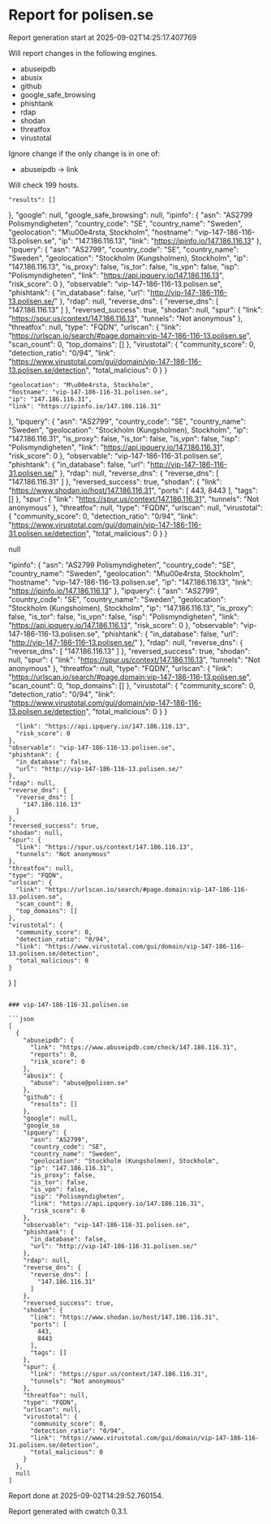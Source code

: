 Report for polisen.se
=====================

Report generation start at 2025-09-02T14:25:17.407769

Will report changes in the following engines.
- abuseipdb
- abusix
- github
- google_safe_browsing
- phishtank
- rdap
- shodan
- threatfox
- virustotal

Ignore change if the only change is in one of:
- abuseipdb -> link

Will check 199 hosts.

    "results": []
  },
  "google": null,
  "google_safe_browsing": null,
  "ipinfo": {
    "asn": "AS2799 Polismyndigheten",
    "country_code": "SE",
    "country_name": "Sweden",
    "geolocation": "M\u00e4rsta, Stockholm",
    "hostname": "vip-147-186-116-13.polisen.se",
    "ip": "147.186.116.13",
    "link": "https://ipinfo.io/147.186.116.13"
  },
  "ipquery": {
    "asn": "AS2799",
    "country_code": "SE",
    "country_name": "Sweden",
    "geolocation": "Stockholm (Kungsholmen), Stockholm",
    "ip": "147.186.116.13",
    "is_proxy": false,
    "is_tor": false,
    "is_vpn": false,
    "isp": "Polismyndigheten",
    "link": "https://api.ipquery.io/147.186.116.13",
    "risk_score": 0
  },
  "observable": "vip-147-186-116-13.polisen.se",
  "phishtank": {
    "in_database": false,
    "url": "http://vip-147-186-116-13.polisen.se/"
  },
  "rdap": null,
  "reverse_dns": {
    "reverse_dns": [
      "147.186.116.13"
    ]
  },
  "reversed_success": true,
  "shodan": null,
  "spur": {
    "link": "https://spur.us/context/147.186.116.13",
    "tunnels": "Not anonymous"
  },
  "threatfox": null,
  "type": "FQDN",
  "urlscan": {
    "link": "https://urlscan.io/search/#page.domain:vip-147-186-116-13.polisen.se",
    "scan_count": 0,
    "top_domains": []
  },
  "virustotal": {
    "community_score": 0,
    "detection_ratio": "0/94",
    "link": "https://www.virustotal.com/gui/domain/vip-147-186-116-13.polisen.se/detection",
    "total_malicious": 0
  }
}

    "geolocation": "M\u00e4rsta, Stockholm",
    "hostname": "vip-147-186-116-31.polisen.se",
    "ip": "147.186.116.31",
    "link": "https://ipinfo.io/147.186.116.31"
  },
  "ipquery": {
    "asn": "AS2799",
    "country_code": "SE",
    "country_name": "Sweden",
    "geolocation": "Stockholm (Kungsholmen), Stockholm",
    "ip": "147.186.116.31",
    "is_proxy": false,
    "is_tor": false,
    "is_vpn": false,
    "isp": "Polismyndigheten",
    "link": "https://api.ipquery.io/147.186.116.31",
    "risk_score": 0
  },
  "observable": "vip-147-186-116-31.polisen.se",
  "phishtank": {
    "in_database": false,
    "url": "http://vip-147-186-116-31.polisen.se/"
  },
  "rdap": null,
  "reverse_dns": {
    "reverse_dns": [
      "147.186.116.31"
    ]
  },
  "reversed_success": true,
  "shodan": {
    "link": "https://www.shodan.io/host/147.186.116.31",
    "ports": [
      443,
      8443
    ],
    "tags": []
  },
  "spur": {
    "link": "https://spur.us/context/147.186.116.31",
    "tunnels": "Not anonymous"
  },
  "threatfox": null,
  "type": "FQDN",
  "urlscan": null,
  "virustotal": {
    "community_score": 0,
    "detection_ratio": "0/94",
    "link": "https://www.virustotal.com/gui/domain/vip-147-186-116-31.polisen.se/detection",
    "total_malicious": 0
  }
}

null

  "ipinfo": {
    "asn": "AS2799 Polismyndigheten",
    "country_code": "SE",
    "country_name": "Sweden",
    "geolocation": "M\u00e4rsta, Stockholm",
    "hostname": "vip-147-186-116-13.polisen.se",
    "ip": "147.186.116.13",
    "link": "https://ipinfo.io/147.186.116.13"
  },
  "ipquery": {
    "asn": "AS2799",
    "country_code": "SE",
    "country_name": "Sweden",
    "geolocation": "Stockholm (Kungsholmen), Stockholm",
    "ip": "147.186.116.13",
    "is_proxy": false,
    "is_tor": false,
    "is_vpn": false,
    "isp": "Polismyndigheten",
    "link": "https://api.ipquery.io/147.186.116.13",
    "risk_score": 0
  },
  "observable": "vip-147-186-116-13.polisen.se",
  "phishtank": {
    "in_database": false,
    "url": "http://vip-147-186-116-13.polisen.se/"
  },
  "rdap": null,
  "reverse_dns": {
    "reverse_dns": [
      "147.186.116.13"
    ]
  },
  "reversed_success": true,
  "shodan": null,
  "spur": {
    "link": "https://spur.us/context/147.186.116.13",
    "tunnels": "Not anonymous"
  },
  "threatfox": null,
  "type": "FQDN",
  "urlscan": {
    "link": "https://urlscan.io/search/#page.domain:vip-147-186-116-13.polisen.se",
    "scan_count": 0,
    "top_domains": []
  },
  "virustotal": {
    "community_score": 0,
    "detection_ratio": "0/94",
    "link": "https://www.virustotal.com/gui/domain/vip-147-186-116-13.polisen.se/detection",
    "total_malicious": 0
  }
}


      "link": "https://api.ipquery.io/147.186.116.13",
      "risk_score": 0
    },
    "observable": "vip-147-186-116-13.polisen.se",
    "phishtank": {
      "in_database": false,
      "url": "http://vip-147-186-116-13.polisen.se/"
    },
    "rdap": null,
    "reverse_dns": {
      "reverse_dns": [
        "147.186.116.13"
      ]
    },
    "reversed_success": true,
    "shodan": null,
    "spur": {
      "link": "https://spur.us/context/147.186.116.13",
      "tunnels": "Not anonymous"
    },
    "threatfox": null,
    "type": "FQDN",
    "urlscan": {
      "link": "https://urlscan.io/search/#page.domain:vip-147-186-116-13.polisen.se",
      "scan_count": 0,
      "top_domains": []
    },
    "virustotal": {
      "community_score": 0,
      "detection_ratio": "0/94",
      "link": "https://www.virustotal.com/gui/domain/vip-147-186-116-13.polisen.se/detection",
      "total_malicious": 0
    }
  }
]
```

### vip-147-186-116-31.polisen.se

```json
[
  {
    "abuseipdb": {
      "link": "https://www.abuseipdb.com/check/147.186.116.31",
      "reports": 0,
      "risk_score": 0
    },
    "abusix": {
      "abuse": "abuse@polisen.se"
    },
    "github": {
      "results": []
    },
    "google": null,
    "google_sa
    "ipquery": {
      "asn": "AS2799",
      "country_code": "SE",
      "country_name": "Sweden",
      "geolocation": "Stockholm (Kungsholmen), Stockholm",
      "ip": "147.186.116.31",
      "is_proxy": false,
      "is_tor": false,
      "is_vpn": false,
      "isp": "Polismyndigheten",
      "link": "https://api.ipquery.io/147.186.116.31",
      "risk_score": 0
    },
    "observable": "vip-147-186-116-31.polisen.se",
    "phishtank": {
      "in_database": false,
      "url": "http://vip-147-186-116-31.polisen.se/"
    },
    "rdap": null,
    "reverse_dns": {
      "reverse_dns": [
        "147.186.116.31"
      ]
    },
    "reversed_success": true,
    "shodan": {
      "link": "https://www.shodan.io/host/147.186.116.31",
      "ports": [
        443,
        8443
      ],
      "tags": []
    },
    "spur": {
      "link": "https://spur.us/context/147.186.116.31",
      "tunnels": "Not anonymous"
    },
    "threatfox": null,
    "type": "FQDN",
    "urlscan": null,
    "virustotal": {
      "community_score": 0,
      "detection_ratio": "0/94",
      "link": "https://www.virustotal.com/gui/domain/vip-147-186-116-31.polisen.se/detection",
      "total_malicious": 0
    }
  },
  null
]
```


Report done at 2025-09-02T14:29:52.760154.

Report generated with cwatch 0.3.1.
